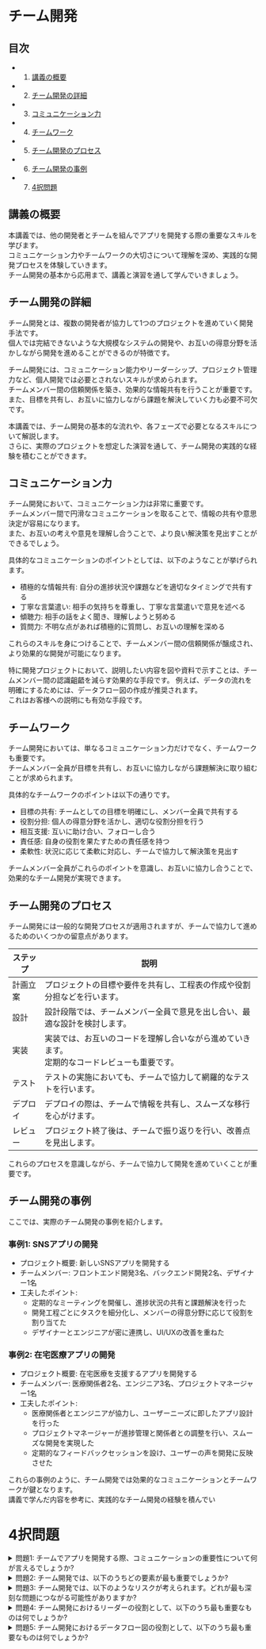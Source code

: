 # チーム開発

## 目次

- 1. [講義の概要](#introduction)
- 2. [チーム開発の詳細](#team-development)
- 3. [コミュニケーション力](#communication)
- 4. [チームワーク](#teamwork)
- 5. [チーム開発のプロセス](#development-process)
- 6. [チーム開発の事例](#examples)
- 7. [4択問題](#multiple-choice-questions)

<a id="introduction"></a>
## 講義の概要

本講義では、他の開発者とチームを組んでアプリを開発する際の重要なスキルを学びます。  
コミュニケーション力やチームワークの大切さについて理解を深め、実践的な開発プロセスを体験していきます。  
チーム開発の基本から応用まで、講義と演習を通して学んでいきましょう。

<a id="team-development"></a>
## チーム開発の詳細

チーム開発とは、複数の開発者が協力して1つのプロジェクトを進めていく開発手法です。  
個人では完結できないような大規模なシステムの開発や、お互いの得意分野を活かしながら開発を進めることができるのが特徴です。

チーム開発には、コミュニケーション能力やリーダーシップ、プロジェクト管理力など、個人開発では必要とされないスキルが求められます。  
チームメンバー間の信頼関係を築き、効果的な情報共有を行うことが重要です。  
また、目標を共有し、お互いに協力しながら課題を解決していく力も必要不可欠です。

本講義では、チーム開発の基本的な流れや、各フェーズで必要となるスキルについて解説します。  
さらに、実際のプロジェクトを想定した演習を通して、チーム開発の実践的な経験を積むことができます。

<a id="communication"></a>
## コミュニケーション力

チーム開発において、コミュニケーション力は非常に重要です。  
チームメンバー間で円滑なコミュニケーションを取ることで、情報の共有や意思決定が容易になります。  
また、お互いの考えや意見を理解し合うことで、より良い解決策を見出すことができるでしょう。

具体的なコミュニケーションのポイントとしては、以下のようなことが挙げられます。

- 積極的な情報共有: 自分の進捗状況や課題などを適切なタイミングで共有する  
- 丁寧な言葉遣い: 相手の気持ちを尊重し、丁寧な言葉遣いで意見を述べる  
- 傾聴力: 相手の話をよく聞き、理解しようと努める  
- 質問力: 不明な点があれば積極的に質問し、お互いの理解を深める

これらのスキルを身につけることで、チームメンバー間の信頼関係が醸成され、より効果的な開発が可能になります。

特に開発プロジェクトにおいて、説明したい内容を図や資料で示すことは、チームメンバー間の認識齟齬を減らす効果的な手段です。
例えば、データの流れを明確にするためには、データフロー図の作成が推奨されます。  
これはお客様への説明にも有効な手段です。

<a id="teamwork"></a>
## チームワーク

チーム開発においては、単なるコミュニケーション力だけでなく、チームワークも重要です。  
チームメンバー全員が目標を共有し、お互いに協力しながら課題解決に取り組むことが求められます。

具体的なチームワークのポイントは以下の通りです。

- 目標の共有: チームとしての目標を明確にし、メンバー全員で共有する  
- 役割分担: 個人の得意分野を活かし、適切な役割分担を行う  
- 相互支援: 互いに助け合い、フォローし合う  
- 責任感: 自身の役割を果たすための責任感を持つ  
- 柔軟性: 状況に応じて柔軟に対応し、チームで協力して解決策を見出す

チームメンバー全員がこれらのポイントを意識し、お互いに協力し合うことで、効果的なチーム開発が実現できます。

<a id="development-process"></a>
## チーム開発のプロセス

チーム開発には一般的な開発プロセスが適用されますが、チームで協力して進めるためのいくつかの留意点があります。

| ステップ | 説明 |
| --- | --- |
| 計画立案 | プロジェクトの目標や要件を共有し、工程表の作成や役割分担などを行います。 |
| 設計 | 設計段階では、チームメンバー全員で意見を出し合い、最適な設計を検討します。 |
| 実装 | 実装では、お互いのコードを理解し合いながら進めていきます。<br/>定期的なコードレビューも重要です。 |
| テスト | テストの実施においても、チームで協力して網羅的なテストを行います。 |
| デプロイ | デプロイの際は、チームで情報を共有し、スムーズな移行を心がけます。 |
| レビュー | プロジェクト終了後は、チームで振り返りを行い、改善点を見出します。 |

これらのプロセスを意識しながら、チームで協力して開発を進めていくことが重要です。

<a id="examples"></a>
## チーム開発の事例

ここでは、実際のチーム開発の事例を紹介します。

### 事例1: SNSアプリの開発

- プロジェクト概要: 新しいSNSアプリを開発する
- チームメンバー: フロントエンド開発3名、バックエンド開発2名、デザイナー1名
- 工夫したポイント:
  - 定期的なミーティングを開催し、進捗状況の共有と課題解決を行った
  - 開発工程ごとにタスクを細分化し、メンバーの得意分野に応じて役割を割り当てた
  - デザイナーとエンジニアが密に連携し、UI/UXの改善を重ねた

### 事例2: 在宅医療アプリの開発

- プロジェクト概要: 在宅医療を支援するアプリを開発する
- チームメンバー: 医療関係者2名、エンジニア3名、プロジェクトマネージャー1名
- 工夫したポイント:
  - 医療関係者とエンジニアが協力し、ユーザーニーズに即したアプリ設計を行った
  - プロジェクトマネージャーが進捗管理と関係者との調整を行い、スムーズな開発を実現した
  - 定期的なフィードバックセッションを設け、ユーザーの声を開発に反映させた

これらの事例のように、チーム開発では効果的なコミュニケーションとチームワークが鍵となります。  
講義で学んだ内容を参考に、実践的なチーム開発の経験を積んでい

<a id="multiple-choice-questions"></a>
# 4択問題

<details>
<summary>問題1: チームでアプリを開発する際、コミュニケーションの重要性について何が言えるでしょうか?</summary>

- a. コミュニケーションは重要ではない
- b. コミュニケーションは時間の無駄である
- c. コミュニケーションはチームワークを阻害する
- d. コミュニケーションはチームの生産性を高める

<details>
<summary>回答と解説</summary>

回答: d. コミュニケーションはチームの生産性を高める

"良好なコミュニケーションは、チームメンバー間の理解を深め、情報共有を促進し、意思決定を円滑にするため、チームの生産性を高めるのに不可欠です。"
</details>
</details>

<details>
<summary>問題2: チーム開発では、以下のうちどの要素が最も重要でしょうか?</summary>

- a. 個人の技術力
- b. 開発工程の管理
- c. チームワーク
- d. 開発ツールの使用

<details>
<summary>回答と解説</summary>

回答: c. チームワーク

"チーム開発では、個人の技術力だけでなく、チームメンバー全員のコミュニケーション力やコラボレーション力が重要です。お互いに協力し、役割を分担しながら開発を進めることが、プロジェクトの成功につながります。"
</details>
</details>

<details>
<summary>問題3: チーム開発では、以下のようなリスクが考えられます。どれが最も深刻な問題につながる可能性がありますか?</summary>

- a. 開発工程の遅延
- b. 開発コストの増加
- c. 開発品質の低下
- d. チームメンバー間の軋轢

<details>
<summary>回答と解説</summary>

回答: d. チームメンバー間の軋轢

"チーム開発では、メンバー間の人間関係やコミュニケーションの問題が最も深刻な影響を及ぼします。メンバー間の軋轢が生じると、情報共有の不足や意思疎通の失敗につながり、プロジェクト全体の成功を脅かす可能性があります。"
</details>
</details>

<details>
<summary>問題4: チーム開発におけるリーダーの役割として、以下のうち最も重要なものは何でしょうか?</summary>

- a. 開発工程の管理
- b. 技術的な指導
- c. メンバーのモチベーション維持
- d. 開発コストの管理

<details>
<summary>回答と解説</summary>

回答: c. メンバーのモチベーション維持

"チームリーダーの最も重要な役割は、メンバーのモチベーション維持です。  
メンバーが意欲的に取り組めるよう、適切なフィードバックや支援を提供することが必要です。  
これには、目標達成に向けた進捗の確認、個々の貢献を認識し称賛すること、そして困難に直面した際の助言や解決策の提案が含まれます。  
チームリーダーは、プロジェクトのビジョンを明確に伝え、メンバーがそのビジョンに共感し、自分たちの仕事がプロジェクト全体の成功にどのように貢献しているかを理解できるようにすることも重要です。"

</details>
</details>

<details>
<summary>問題5: チーム開発におけるデータフロー図の役割として、以下のうち最も重要なものは何でしょうか?</summary>

- a. プロジェクトの進捗管理
- b. チームメンバー間のコミュニケーションの促進
- c. システムの構造を理解する
- d. 開発コストの削減

<details>
<summary>回答と解説</summary>

回答: b. チームメンバー間のコミュニケーションの促進

"データフロー図は、システム内でのデータの流れを視覚的に表現するツールです。  
この図を使用することで、チームメンバー間での理解が深まり、コミュニケーションが促進されます。  
特に複雑なシステムやプロセスを扱う際、データフロー図は、全体の構造や各部分の関連性を明確にし、効率的な情報共有を支援します。  
また、問題点や改善点を発見しやすくなるため、プロジェクトの品質向上にも寄与します。"

</details>
</details>

